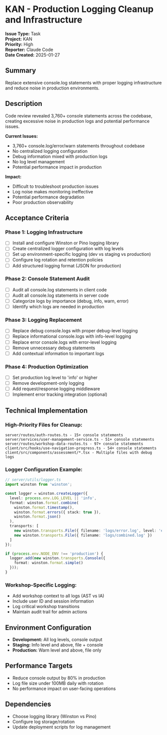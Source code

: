 # KAN - Production Logging Cleanup and Infrastructure

**Issue Type:** Task  
**Project:** KAN  
**Priority:** High  
**Reporter:** Claude Code  
**Date Created:** 2025-01-27

## Summary
Replace extensive console.log statements with proper logging infrastructure and reduce noise in production environments.

## Description
Code review revealed 3,760+ console statements across the codebase, creating excessive noise in production logs and potential performance issues.

**Current Issues:**
- 3,760+ console.log/error/warn statements throughout codebase
- No centralized logging configuration
- Debug information mixed with production logs
- No log level management
- Potential performance impact in production

**Impact:**
- Difficult to troubleshoot production issues
- Log noise makes monitoring ineffective
- Potential performance degradation
- Poor production observability

## Acceptance Criteria

### Phase 1: Logging Infrastructure
- [ ] Install and configure Winston or Pino logging library
- [ ] Create centralized logger configuration with log levels
- [ ] Set up environment-specific logging (dev vs staging vs production)
- [ ] Configure log rotation and retention policies
- [ ] Add structured logging format (JSON for production)

### Phase 2: Console Statement Audit
- [ ] Audit all console.log statements in client code
- [ ] Audit all console.log statements in server code
- [ ] Categorize logs by importance (debug, info, warn, error)
- [ ] Identify which logs are needed in production

### Phase 3: Logging Replacement
- [ ] Replace debug console.logs with proper debug-level logging
- [ ] Replace informational console.logs with info-level logging
- [ ] Replace error console.logs with error-level logging
- [ ] Remove unnecessary debug statements
- [ ] Add contextual information to important logs

### Phase 4: Production Optimization
- [ ] Set production log level to 'info' or higher
- [ ] Remove development-only logging
- [ ] Add request/response logging middleware
- [ ] Implement error tracking integration (optional)

## Technical Implementation

### High-Priority Files for Cleanup:
```
server/routes/auth-routes.ts - 15+ console statements
server/services/user-management-service.ts - 51+ console statements  
server/routes/workshop-data-routes.ts - 97+ console statements
client/src/hooks/use-navigation-progress.ts - 54+ console statements
client/src/components/assessment/*.tsx - Multiple files with debug logs
```

### Logger Configuration Example:
```typescript
// server/utils/logger.ts
import winston from 'winston';

const logger = winston.createLogger({
  level: process.env.LOG_LEVEL || 'info',
  format: winston.format.combine(
    winston.format.timestamp(),
    winston.format.errors({ stack: true }),
    winston.format.json()
  ),
  transports: [
    new winston.transports.File({ filename: 'logs/error.log', level: 'error' }),
    new winston.transports.File({ filename: 'logs/combined.log' })
  ]
});

if (process.env.NODE_ENV !== 'production') {
  logger.add(new winston.transports.Console({
    format: winston.format.simple()
  }));
}
```

### Workshop-Specific Logging:
- Add workshop context to all logs (AST vs IA)
- Include user ID and session information
- Log critical workshop transitions
- Maintain audit trail for admin actions

## Environment Configuration
- **Development:** All log levels, console output
- **Staging:** Info level and above, file + console
- **Production:** Warn level and above, file only

## Performance Targets
- Reduce console output by 80% in production
- Log file size under 100MB daily with rotation
- No performance impact on user-facing operations

## Dependencies
- Choose logging library (Winston vs Pino)
- Configure log storage/rotation
- Update deployment scripts for log management